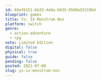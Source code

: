 ```yaml
---
id: 69ef6151-bb33-4e8a-b635-0560a55319b4
blueprint: games
title: Ys: IX Monstrum Nox
platform: switch
genre:
  - action-adventure
  - rpg
note: Limited Edition
digital: false
physical: true
guide: false
pending: false
posted: 2021-07-08
slug: ys-ix-monstrum-nox
---
```

